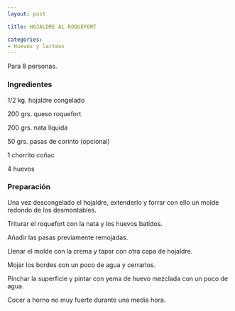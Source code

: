 ```yaml
---
layout: post

title: HOJALDRE AL ROQUEFORT

categories:
- Huevos y lacteos
---
```

Para 8 personas.

<h3>Ingredientes</h3>
1/2 kg. hojaldre congelado

200 grs. queso roquefort

200 grs. nata líquida

50 grs. pasas de corinto (opcional)

1 chorrito coñac

4 huevos

<h3>Preparación</h3>
Una vez descongelado el hojaldre, extenderlo y forrar con ello un molde redondo de los desmontables.

Triturar el roquefort con la nata y los huevos batidos.

Añadir las pasas previamente remojadas.

Llenar el molde con la crema y tapar con otra capa de hojaldre.

Mojar los bordes con un poco de agua y cerrarlos.

Pinchar la superficie y pintar con yema de huevo mezclada con un poco de agua.

Cocer a horno no muy fuerte durante una media hora.